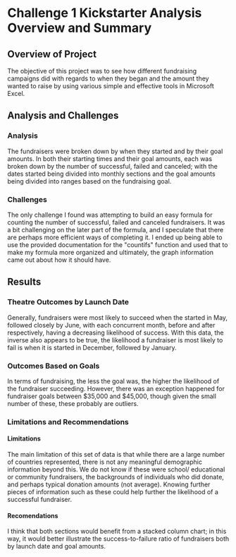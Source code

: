 # Challenge 1 Kickstarter Analysis Overview and Summary
## Overview of Project
The objective of this project was to see how different fundraising campaigns did with regards to when they began and the amount they wanted to raise by using various simple and effective tools in Microsoft Excel.
## Analysis and Challenges
### Analysis
The fundraisers were broken down by when they started and by their goal amounts. In both their starting times and their goal amounts, each was broken down by the number of successful, failed and canceled; with the dates started being divided into monthly sections and the goal amounts being divided into ranges based on the fundraising goal.
### Challenges
The only challenge I found was attempting to build an easy formula for counting the number of successful, failed and canceled fundraisers. It was a bit challenging on the later part of the formula, and I speculate that there are perhaps more efficient ways of completing it. I ended up being able to use the provided documentation for the "countifs" function and used that to make my formula more organized and ultimately, the graph information came out about how it should have.
## Results
### Theatre Outcomes by Launch Date
Generally, fundraisers were most likely to succeed when the started in May, followed closely by June, with each concurrent month, before and after respectively, having a decreasing likelihood of success. With this data, the inverse also appears to be true, the likelihood a fundraiser is most likely to fail is when it is started in December, followed by January.
### Outcomes Based on Goals
In terms of fundraising, the less the goal was, the higher the likelihood of the fundraiser succeeding. However, there was an exception happened for fundraiser goals between $35,000 and $45,000, though given the small number of these, these probably are outliers.
### Limitations and Recommendations
#### Limitations
The main limitation of this set of data is that while there are a large number of countries represented, there is not any meaningful demographic information beyond this. We do not know if these were school/ educational or community fundraisers, the backgrounds of individuals who did donate, and perhaps typical donation amounts (not average). Knowing further pieces of information such as these could help further the likelihood of a successful fundraiser.
#### Recomendations
I think that both sections would benefit from a stacked column chart; in this way, it would better illustrate the success-to-failure ratio of fundraisers both by launch date and goal amounts.
